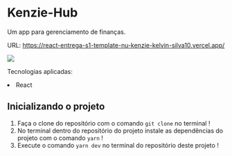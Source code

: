 # Kenzie-Hub

Um app para gerenciamento de finanças. 

URL: https://react-entrega-s1-template-nu-kenzie-kelvin-silva10.vercel.app/

<img src='https://my-portfolio-kappa-jade.vercel.app/static/media/Kenzie-Hub.cf38aa05b17dad7ed5f1.png'/> 

Tecnologias aplicadas: 

<li>React</li>

<h2>Inicializando o projeto</h2>

1) Faça o clone do repositório com o comando `git clone` no terminal !
2) No terminal dentro do repositório do projeto instale as dependências do projeto com o comando `yarn` !
3) Execute o comando `yarn dev` no terminal do repositório deste projeto !
